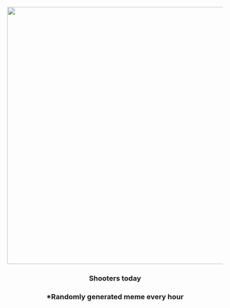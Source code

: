 <p align="center">
        <img src="https://i.redd.it/i5rva93ji7691.png" width="600" height="600">
        </p>
        <h3 align="center">Shooters today</h3>
        <h3 align="center">*Randomly generated meme every hour</h3>
    